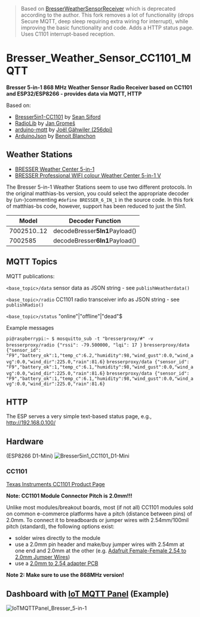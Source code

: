 > Based on [BresserWeatherSensorReceiver](https://github.com/matthias-bs/Bresser_Weather_Sensor_CC1101_MQTT)
> which is deprecated according to the author.
> This fork removes a lot of functionality (drops Secure MQTT, deep sleep requiring extra wiring for interrupt),
> while improving the basic functionality and code. Adds a HTTP status page. Uses C1101 interrupt-based reception.

# Bresser_Weather_Sensor_CC1101_MQTT

**Bresser 5-in-1 868 MHz Weather Sensor Radio Receiver based on CC1101 and ESP32/ESP8266 - provides data via MQTT, HTTP**

Based on:
- [Bresser5in1-CC1101](https://github.com/seaniefs/Bresser5in1-CC1101) by [Sean Siford](https://github.com/seaniefs)
- [RadioLib](https://github.com/jgromes/RadioLib) by [Jan Gromeš](https://github.com/jgromes)
- [arduino-mqtt](https://github.com/256dpi/arduino-mqtt) by [Joël Gähwiler (256dpi)](https://github.com/256dpi)
- [ArduinoJson](https://arduinojson.org) by [Benoit Blanchon](https://github.com/bblanchon) 

## Weather Stations

* [BRESSER Weather Center 5-in-1](https://www.bresser.de/en/Weather-Time/Weather-Center/BRESSER-Weather-Center-5-in-1-black.html)
* [BRESSER Professional WIFI colour Weather Center 5-in-1 V](https://www.bresser.de/en/Weather-Time/WLAN-Weather-Stations-Centers/BRESSER-Professional-WIFI-colour-Weather-Center-5-in-1-V.html)

The Bresser 5-in-1 Weather Stations seem to use two different protocols. In the original matthias-bs version, you could select the appropriate decoder by (un-)commenting `#define BRESSER_6_IN_1` in the source code. In this fork of matthias-bs code, however, support has been reduced to just the 5In1.

| Model         | Decoder Function                |
| ------------- | ------------------------------- |
| 7002510..12   | decodeBresser**5In1**Payload()  |
| 7002585       | decodeBresser**6In1**Payload()  |

## MQTT Topics

MQTT publications:

`<base_topic>/data`    sensor data as JSON string - see `publishWeatherdata()`
     
`<base_topic>/radio`   CC1101 radio transceiver info as JSON string - see `publishRadio()`
     
`<base_topic>/status`  "online"|"offline"|"dead"$

Example messages

`pi@raspberrypi:~ $ mosquitto_sub -t "bresserproxy/#" -v`
`bresserproxy/radio {"rssi": -79.500000, "lqi": 17 }`
`bresserproxy/data {"sensor_id": "F9","battery_ok":1,"temp_c":6.2,"humidity":98,"wind_gust":0.0,"wind_avg":0.0,"wind_dir":225.0,"rain":81.6}`
`bresserproxy/data {"sensor_id": "F9","battery_ok":1,"temp_c":6.1,"humidity":98,"wind_gust":0.0,"wind_avg":0.0,"wind_dir":225.0,"rain":81.6}`
`bresserproxy/data {"sensor_id": "F9","battery_ok":1,"temp_c":6.1,"humidity":98,"wind_gust":0.0,"wind_avg":0.0,"wind_dir":225.0,"rain":81.6}`

## HTTP

The ESP serves a very simple text-based status page, e.g., http://192.168.0.100/

## Hardware 

(ESP8266 D1-Mini)
![Bresser5in1_CC1101_D1-Mini](https://user-images.githubusercontent.com/83612361/158458191-b5cabad3-3515-45d0-98e3-94b0fa13b8ef.jpg)

### CC1101

[Texas Instruments CC1101 Product Page](https://www.ti.com/product/CC1101)

**Note: CC1101 Module Connector Pitch is 2.0mm!!!**

Unlike most modules/breakout boards, most (if not all) CC1101 modules sold on common e-commerce platforms have a pitch (distance between pins) of 2.0mm. To connect it to breadboards or jumper wires with 2.54mm/100mil pitch (standard), the following options exist:

* solder wires directly to the module
* use a 2.0mm pin header and make/buy jumper wires with 2.54mm at one end and 2.0mm at the other (e.g. [Adafruit Female-Female 2.54 to 2.0mm Jumper Wires](https://www.adafruit.com/product/1919))
* use a [2.0mm to 2.54 adapter PCB](https://www.amazon.de/Lazmin-1-27MM-2-54MM-Adapter-Platten-Brett-drahtlose-default/dp/B07V873N52)

**Note 2: Make sure to use the 868MHz version!**

## Dashboard with [IoT MQTT Panel](https://snrlab.in/iot/iot-mqtt-panel-user-guide) (Example)
![IoTMQTTPanel_Bresser_5-in-1](https://user-images.githubusercontent.com/83612361/158457786-516467f9-2eec-4726-a9bd-36e9dc9eec5c.png)


